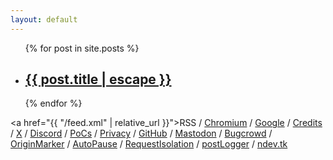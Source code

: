 ```yaml
---
layout: default
---
```


<ul id="postLinks">
  {% for post in site.posts %}
  <li>
    <h2>
      <a href="{{ post.url | relative_url }}">{{ post.title | escape }}</a>
    </h2>
  </li>
  {% endfor %}
</ul>

<p1><a href="{{ "/feed.xml" | relative_url }}">RSS</a> / <a href="https://issues.chromium.org/issues?q=reporter:(ndevtk@protonmail.com)">Chromium</a> / <a href="https://bughunters.google.com/profile/64c58a55-2401-4176-96a7-8cf5766cc146">Google</a> / <a href="https://ndevtk.github.io/writeups/credits/">Credits</a> / <a href="https://x.com/ndevtk">X</a> / <a href="https://discord.gg/AUJjpZHFbP">Discord</a> / <a href="https://drive.google.com/drive/folders/1NvC6sWiKO_9DaJDLBp9HvawxAqg62nNG?usp=sharing">PoCs</a> / <a href="https://ndevtk.github.io/writeups/privacy/">Privacy</a> / <a href="https://github.com/NDevTK">GitHub</a> / <a rel="me" href="https://infosec.exchange/@ndevtk">Mastodon</a> / <a href="https://bugcrowd.com/external_redirect?site=https://bugcrowd.com/NDevTK">Bugcrowd</a> / <a href="https://chromewebstore.google.com/detail/originmarker/kglglfbjpbmbnonckhgfhjllhocnnpjg">OriginMarker</a> / <a href="https://chromewebstore.google.com/detail/autopause/bcecldolamfbkgokgpnlpmhjcijglhll">AutoPause</a> / <a href="https://chromewebstore.google.com/detail/requestisolation/aljkbkjgcllgbhiimdeeefdfocbkolmb">RequestIsolation</a> / <a href="https://chrome.google.com/webstore/detail/aodfhblfhpcdadgcnpkfibjgjdoenoja">postLogger</a> / <a href="https://ndev.tk/">ndev.tk</a> </p1><p2 id="info"></p2>
